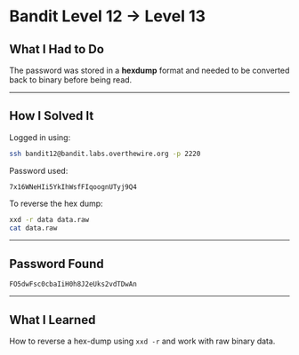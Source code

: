 # Bandit Level 12 → Level 13

## What I Had to Do  
The password was stored in a **hexdump** format and needed to be converted back to binary before being read.

---

## How I Solved It  
Logged in using:

```bash
ssh bandit12@bandit.labs.overthewire.org -p 2220
```

Password used:
```
7x16WNeHIi5YkIhWsfFIqoognUTyj9Q4
```

To reverse the hex dump:

```bash
xxd -r data data.raw
cat data.raw
```

---

## Password Found  
```
FO5dwFsc0cbaIiH0h8J2eUks2vdTDwAn
```

---

## What I Learned  
How to reverse a hex-dump using `xxd -r` and work with raw binary data.

